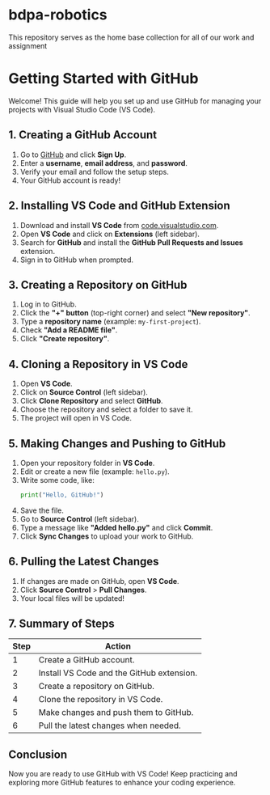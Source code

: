 # bdpa-robotics
This repository serves as the home base collection for all of our work and assignment

# Getting Started with GitHub

Welcome! This guide will help you set up and use GitHub for managing your projects with Visual Studio Code (VS Code).

## **1. Creating a GitHub Account**
1. Go to [GitHub](https://github.com/) and click **Sign Up**.
2. Enter a **username**, **email address**, and **password**.
3. Verify your email and follow the setup steps.
4. Your GitHub account is ready!

## **2. Installing VS Code and GitHub Extension**
1. Download and install **VS Code** from [code.visualstudio.com](https://code.visualstudio.com/).
2. Open **VS Code** and click on **Extensions** (left sidebar).
3. Search for **GitHub** and install the **GitHub Pull Requests and Issues** extension.
4. Sign in to GitHub when prompted.

## **3. Creating a Repository on GitHub**
1. Log in to GitHub.
2. Click the **"+" button** (top-right corner) and select **"New repository"**.
3. Type a **repository name** (example: `my-first-project`).
4. Check **"Add a README file"**.
5. Click **"Create repository"**.

## **4. Cloning a Repository in VS Code**
1. Open **VS Code**.
2. Click on **Source Control** (left sidebar).
3. Click **Clone Repository** and select **GitHub**.
4. Choose the repository and select a folder to save it.
5. The project will open in VS Code.

## **5. Making Changes and Pushing to GitHub**
1. Open your repository folder in **VS Code**.
2. Edit or create a new file (example: `hello.py`).
3. Write some code, like:
   ```python
   print("Hello, GitHub!")
   ```
4. Save the file.
5. Go to **Source Control** (left sidebar).
6. Type a message like **"Added hello.py"** and click **Commit**.
7. Click **Sync Changes** to upload your work to GitHub.

## **6. Pulling the Latest Changes**
1. If changes are made on GitHub, open **VS Code**.
2. Click **Source Control** > **Pull Changes**.
3. Your local files will be updated!

## **7. Summary of Steps**
| Step | Action |
|------|--------|
| 1 | Create a GitHub account. |
| 2 | Install VS Code and the GitHub extension. |
| 3 | Create a repository on GitHub. |
| 4 | Clone the repository in VS Code. |
| 5 | Make changes and push them to GitHub. |
| 6 | Pull the latest changes when needed. |

## **Conclusion**
Now you are ready to use GitHub with VS Code! Keep practicing and exploring more GitHub features to enhance your coding experience.

